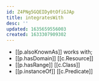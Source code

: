 ```yaml
---
id: Z4PNg5GQEIDy0tOfiGJAp
title: integratesWith
desc: ''
updated: 1635659556003
created: 1633307909302
---
```


- [[p.alsoKnownAs]] works with;
- [[p.hasDomain]] [[c.Resource]]
- [[p.hasRange]] [[c.Class]]
- [[p.instanceOf]] [[c.Predicate]] 
